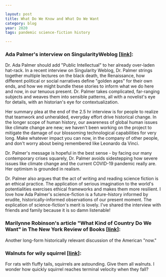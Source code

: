 ```yaml
---

layout: post
title: What Do We Know and What Do We Want
category: blog
year: 2020
tags: pandemic science-fiction history

---
```


### Ada Palmer's interview on SingularityWeblog [[link]](https://www.singularityweblog.com/ada-palmer/):

Dr. Ada Palmer should add "Public Intellectual" to her already over-laden hat-rack. In a recent interview on Singularity Weblog, Dr. Palmer strings together multiple lectures on the black death, the Renaissance, how different political or social narratives define "golden ages" for their own ends, and how we might bundle these stories to inform what we do here and now, in our tenuous present.  Dr. Palmer takes complicated, far-ranging subjects and weaves them into sensible patterns, all with a novelist's eye for details, with an historian's eye for contextualization.

Her summary plea at the end of the 2.5 hr interview is for people to realize that teamwork and unheralded, everyday effort drive historical change. In the longer scope of human history, our awareness of global human issues like climate change are new; we haven't been working on the project to mitigate the damage of our blossoming technological capabilities for very long. Make whatever impact you can now, in the company of other people, and don't worry about being remembered like Leonardo da Vinci.  

Dr. Palmer's message is hopeful in the best sense - by facing our many contemporary crises squarely, Dr. Palmer avoids sidestepping how severe issues like climate change and the current COVID-19 pandemic really are. Her optimism is grounded in realism.

Dr. Palmer also argues that the act of writing and reading science fiction is an ethical practice. The application of serious imagination to the world's potentialities exercises ethical frameworks and makes them more resilient. I love how Ada Palmer's science-fiction is a future-history informed by erudite, historically-informed observations of our present moment. The explication of science-fiction's merit is lovely. I've shared the interview with friends and family because it is so damn listenable!

### Marilynne Robinson's article "What Kind of Country Do We Want" in The New York Review of Books [[link]](https://www.nybooks.com/articles/2020/06/11/what-kind-of-country-do-we-want/):

Another long-form historically relevant discussion of the American "now."

### Walnuts for wily squirrel [[link]](https://www.youtube.com/watch?v=hFZFjoX2cGg):
For rats with fluffy tails, squirrels are astounding. Give them all walnuts. I wonder how quickly squirrel reaches terminal velocity when they fall?
